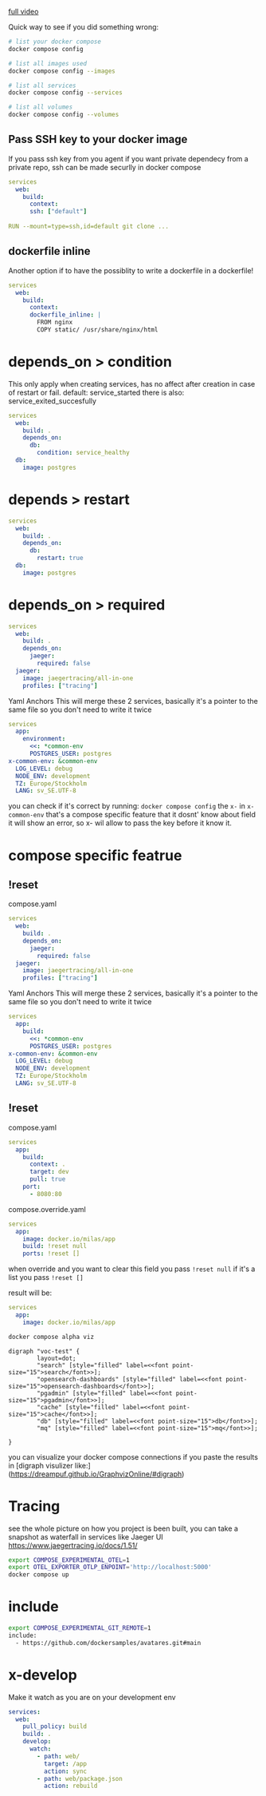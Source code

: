 [full video](https://www.youtube.com/watch?v=KDh8aIwfIac)

Quick way to see if you did something wrong:

```bash
# list your docker compose
docker compose config

# list all images used
docker compose config --images 

# list all services
docker compose config --services

# list all volumes
docker compose config --volumes
```

## Pass SSH key to your docker image

If you pass ssh key from you agent
if you want private dependecy from a private repo,
ssh can be made securlly in docker compose

```yml
services
  web:
    build:
      context:
      ssh: ["default"]
      
RUN --mount=type=ssh,id=default git clone ...
```

## dockerfile inline

Another option if to have the possiblity to write a dockerfile in a dockerfile!

```yml
services
  web:
    build:
      context:
      dockerfile_inline: |
        FROM nginx
        COPY static/ /usr/share/nginx/html

```

# depends_on > condition

This only apply when creating services, has no affect after creation in case of restart or fail.
default: service_started
there is also: service_exited_succesfully

```yml
services
  web:
    build: .
    depends_on:
      db:
        condition: service_healthy
  db:
    image: postgres

```

# depends > restart

```yml
services
  web:
    build: .
    depends_on:
      db:
        restart: true
  db:
    image: postgres
```

# depends_on > required

```yml
services
  web:
    build: .
    depends_on:
      jaeger:
        required: false
  jaeger:
    image: jaegertracing/all-in-one
    profiles: ["tracing"]
```

Yaml Anchors
This will merge these 2 services, basically it's a pointer to the same file so you don't need to write it twice

```yml
services
  app:
    environment:
      <<: *common-env
      POSTGRES_USER: postgres
x-common-env: &common-env
  LOG_LEVEL: debug
  NODE_ENV: development
  TZ: Europe/Stockholm
  LANG: sv_SE.UTF-8
```

you can check if it's correct by running: `docker compose config`
the `x-` in `x-common-env` that's a compose specific feature that it dosnt' know about field it will show an error,
so x- wil allow to pass the key before it know it.

# compose specific featrue

## !reset

compose.yaml

```yml
services
  web:
    build: .
    depends_on:
      jaeger:
        required: false
  jaeger:
    image: jaegertracing/all-in-one
    profiles: ["tracing"]
```

Yaml Anchors
This will merge these 2 services, basically it's a pointer to the same file so you don't need to write it twice

```yml
services
  app:
    build:
      <<: *common-env
      POSTGRES_USER: postgres
x-common-env: &common-env
  LOG_LEVEL: debug
  NODE_ENV: development
  TZ: Europe/Stockholm
  LANG: sv_SE.UTF-8
```

## !reset

compose.yaml

```yml
services
  app:
    build:
      context: .
      target: dev
      pull: true
    port:
      - 8080:80
```

compose.override.yaml

```yml
services
  app:
    image: docker.io/milas/app
    build: !reset null
    ports: !reset []
```

when override and you want to clear this field you pass `!reset null` if it's a list you pass `!reset []`

result will be:

```yml
services
  app:
    image: docker.io/milas/app
```

```bash
docker compose alpha viz
```

```digraph
digraph "voc-test" {
        layout=dot;
        "search" [style="filled" label=<<font point-size="15">search</font>>];
        "opensearch-dashboards" [style="filled" label=<<font point-size="15">opensearch-dashboards</font>>];
        "pgadmin" [style="filled" label=<<font point-size="15">pgadmin</font>>];
        "cache" [style="filled" label=<<font point-size="15">cache</font>>];
        "db" [style="filled" label=<<font point-size="15">db</font>>];
        "mq" [style="filled" label=<<font point-size="15">mq</font>>];

}

```

you can visualize your docker compose connections if you paste the results in [digraph visulizer like:] (<https://dreampuf.github.io/GraphvizOnline/#digraph>)

# Tracing

see the whole picture on how you project is been built, you can take a snapshot as waterfall in services like Jaeger UI
<https://www.jaegertracing.io/docs/1.51/>

```bash
export COMPOSE_EXPERIMENTAL_OTEL=1
export OTEL_EXPORTER_OTLP_ENPOINT='http://localhost:5000'
docker compose up
```

# include

```bash
export COMPOSE_EXPERIMENTAL_GIT_REMOTE=1
include:
  - https://github.com/dockersamples/avatares.git#main
```

# x-develop

Make it watch as you are on your development env

```yaml
services:
  web:
    pull_policy: build
    build: .
    develop:
      watch:
        - path: web/
          target: /app
          action: sync
        - path: web/package.json
          action: rebuild
```
